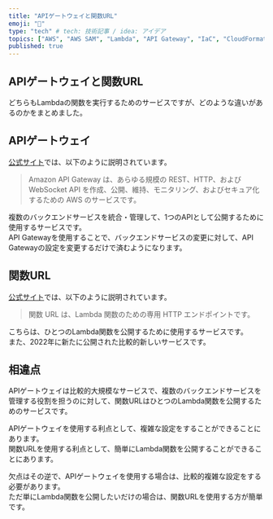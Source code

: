 ```yaml
---
title: "APIゲートウェイと関数URL"
emoji: "🙌"
type: "tech" # tech: 技術記事 / idea: アイデア
topics: ["AWS", "AWS SAM", "Lambda", "API Gateway", "IaC", "CloudFormation", "Serverless"]
published: true
---
```


## APIゲートウェイと関数URL

どちらもLambdaの関数を実行するためのサービスですが、どのような違いがあるのかをまとめました。  

## APIゲートウェイ

[公式サイト](https://docs.aws.amazon.com/ja_jp/apigateway/latest/developerguide/welcome.html)では、以下のように説明されています。  

> Amazon API Gateway は、あらゆる規模の REST、HTTP、および WebSocket API を作成、公開、維持、モニタリング、およびセキュア化するための AWS のサービスです。  

複数のバックエンドサービスを統合・管理して、1つのAPIとして公開するために使用するサービスです。  
API Gatewayを使用することで、バックエンドサービスの変更に対して、API Gatewayの設定を変更するだけで済むようになります。  

## 関数URL

[公式サイト](https://docs.aws.amazon.com/ja_jp/lambda/latest/dg/lambda-urls.html)では、以下のように説明されています。  

> 関数 URL は、Lambda 関数のための専用 HTTP エンドポイントです。  

こちらは、ひとつのLambda関数を公開するために使用するサービスです。  
また、2022年に新たに公開された比較的新しいサービスです。  

## 相違点

APIゲートウェイは比較的大規模なサービスで、複数のバックエンドサービスを管理する役割を担うのに対して、関数URLはひとつのLambda関数を公開するためのサービスです。  

APIゲートウェイを使用する利点として、複雑な設定をすることができることにあります。  
関数URLを使用する利点として、簡単にLambda関数を公開することができることにあります。  

欠点はその逆で、APIゲートウェイを使用する場合は、比較的複雑な設定をする必要があります。  
ただ単にLambda関数を公開したいだけの場合は、関数URLを使用する方が簡単です。  
